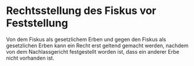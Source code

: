 # Rechtsstellung des Fiskus vor Feststellung

Von dem Fiskus als gesetzlichem Erben und gegen den Fiskus als gesetzlichen Erben kann ein Recht erst geltend gemacht werden, nachdem von dem Nachlassgericht festgestellt worden ist, dass ein anderer Erbe nicht vorhanden ist.